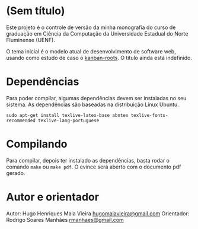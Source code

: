 # (Sem título)

Este projeto é o controle de versão da minha monografia do curso de graduação em
Ciência da Computação da Universidade Estadual do Norte Fluminense (UENF).

O tema inicial é o modelo atual de desenvolvimento de software web, usando como
estudo de caso o [kanban-roots](http://github.com/hugomaiavieira/kanban-roots).
O título ainda está indefinido.


# Dependências

Para poder compilar, algumas dependências devem ser instaladas no seu sistema.
As dependências são baseadas na distribuição Linux Ubuntu.

    sudo apt-get install texlive-latex-base abntex texlive-fonts-recommended texlive-lang-portuguese


# Compilando

Para compilar, depois ter instalado as dependências, basta rodar o comando
`make` ou `make pdf`. O evince será aberto com o documento pdf gerado.


# Autor e orientador

Autor: Hugo Henriques Maia Vieira <hugomaiavieira@gmail.com>
Orientador: Rodrigo Soares Manhães <rmanhaes@gmail.com>

